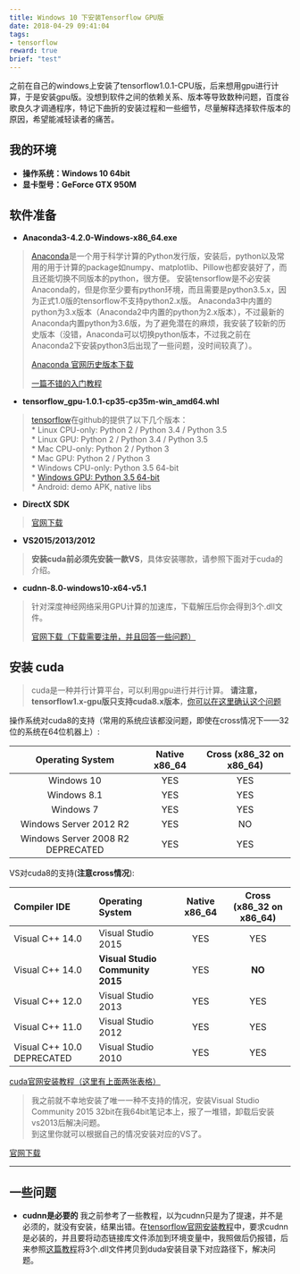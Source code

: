 ```yaml
---
title: Windows 10 下安装Tensorflow GPU版
date: 2018-04-29 09:41:04
tags:
- tensorflow
reward: true
brief: "test"
---
```


之前在自己的windows上安装了tensorflow1.0.1-CPU版，后来想用gpu进行计算，于是安装gpu版。没想到软件之间的依赖关系、版本等导致数种问题，百度谷歌良久才调通程序，特记下曲折的安装过程和一些细节，尽量解释选择软件版本的原因，希望能减轻读者的痛苦。
<!-- more -->
## 我的环境
- **操作系统：Windows 10 64bit**
- **显卡型号：GeForce GTX 950M**

## 软件准备

- **Anaconda3-4.2.0-Windows-x86_64.exe**
> <a href="https://www.continuum.io/" target="_blank">Anaconda</a>是一个用于科学计算的Python发行版，安装后，python以及常用的用于计算的package如numpy、matplotlib、Pillow也都安装好了，而且还能切换不同版本的python，很方便。
>  安装tensorflow是不必安装Anaconda的，但是你至少要有python环境，而且需要是python3.5.x，因为正式1.0版的tensorflow不支持python2.x版。
> Anaconda3中内置的python为3.x版本（Anaconda2中内置的python为2.x版本），不过最新的Anaconda内置python为3.6版，为了避免潜在的麻烦，我安装了较新的历史版本（没错，Anaconda可以切换python版本，不过我之前在Anaconda2下安装python3后出现了一些问题，没时间较真了）。
>
> <a href="https://repo.continuum.io/archive/index.html" target="_blank">Anaconda 官网历史版本下载</a>
>
> <a href="http://python.jobbole.com/86236/" target="_blank">一篇不错的入门教程</a>

- **tensorflow_gpu-1.0.1-cp35-cp35m-win_amd64.whl**
>   <a href="https://github.com/tensorflow/tensorflow" target="_blank">tensorflow</a>在github的提供了以下几个版本：</br>
    * Linux CPU-only: Python 2 / Python 3.4 / Python 3.5</br>
    * Linux GPU: Python 2 / Python 3.4 / Python 3.5</br>
    * Mac CPU-only: Python 2 / Python 3 </br>
    * Mac GPU: Python 2 / Python 3 </br>
    * Windows CPU-only: Python 3.5 64-bit</br>
    * <a href="https://ci.tensorflow.org/view/Nightly/job/nightly-win/DEVICE=gpu,OS=windows/lastSuccessfulBuild/artifact/cmake_build/tf_python/dist/tensorflow_gpu-1.0.1-cp35-cp35m-win_amd64.whl" target="_blank">Windows GPU: Python 3.5 64-bit</a></br>
    * Android: demo APK, native libs

- **DirectX SDK**
><a href="https://www.microsoft.com/en-us/download/details.aspx?id=6812" target="_blank">官网下载</a>
- **VS2015/2013/2012**
>**安装cuda前必须先安装一款VS**，具体安装哪款，请参照下面对于cuda的介绍。

- **cudnn-8.0-windows10-x64-v5.1**
>针对深度神经网络采用GPU计算的加速库，下载解压后你会得到3个.dll文件。
>
><a href="https://developer.nvidia.com/cudnn" target="_blank">官网下载（下载需要注册，并且回答一些问题）</a>

## 安装 cuda

>cuda是一种并行计算平台，可以利用gpu进行并行计算。
**请注意，tensorflow1.x-gpu版只支持cuda8.x版本**，[你可以在这里确认这个问题](https://github.com/tensorflow/tensorflow/issues/8161)

  操作系统对cuda8的支持（常用的系统应该都没问题，即使在cross情况下——32位的系统在64位机器上）:<br/>

|Operating System |Native x86_64|Cross (x86_32 on x86_64)|
|:--------:|:--------:|:--------:|
|Windows 10     |YES    |YES|
|Windows 8.1    |YES    |YES|
|Windows 7  |YES    |YES|
|Windows Server 2012 R2     |YES    |NO|
|Windows Server 2008 R2 DEPRECATED  |YES    |YES|

VS对cuda8的支持(**注意cross情况**):

|Compiler IDE|Operating System |Native x86_64|Cross (x86_32 on x86_64)|
|:-------- |:-------- |:--------:|:--------:|
|Visual C++ 14.0    |Visual Studio 2015 |   YES     |YES
|Visual C++ 14.0    |**Visual Studio Community 2015**   |YES    |**NO**
|Visual C++ 12.0    |Visual Studio 2013     |YES    |YES
|Visual C++ 11.0    |Visual Studio 2012     |YES    |YES
|Visual C++ 10.0 DEPRECATED     |Visual Studio 2010     |YES    |YES
<a href="http://docs.nvidia.com/cuda/cuda-installation-guide-microsoft-windows/index.html#compiling-examples__valid-results-from-sample-cuda-bandwidthtest-program" target="_blank">cuda官网安装教程（这里有上面两张表格）</a>
>我之前就不幸地安装了唯一一种不支持的情况，安装Visual Studio Community 2015 32bit在我64bit笔记本上，报了一堆错，卸载后安装vs2013后解决问题。<br/>到这里你就可以根据自己的情况安装对应的VS了。
>
<a href="https://developer.nvidia.com/cuda-downloads" target="_blank">官网下载</a>



-------------------

## 一些问题
- **cudnn是必要的**
我之前参考了一些教程，以为cudnn只是为了提速，并不是必须的，就没有安装，结果出错。在[tensorflow官网安装教程](https://www.tensorflow.org/install/install_windows)中，要求cudnn是必装的，并且要将动态链接库文件添加到环境变量中，我照做后仍报错，后来参照[这篇教程](http://www.jianshu.com/p/c245d46d43f0)将3个.dll文件拷贝到duda安装目录下对应路径下，解决问题。
